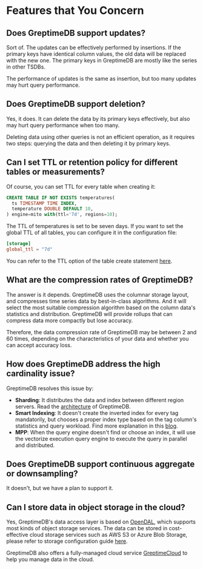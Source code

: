 # Features that You Concern

## Does GreptimeDB support updates?

Sort of. The updates can be effectively performed by insertions. If the primary keys have identical column values, the old data will be replaced with the new one. The primary keys in GreptimeDB are mostly like the series in other TSDBs.

The performance of updates is the same as insertion, but too many updates may hurt query performance.

## Does GreptimeDB support deletion?

Yes, it does. It can delete the data by its primary keys effectively, but also may hurt query performance when too many.

Deleting data using other queries is not an efficient operation, as it requires two steps: querying the data and then deleting it by primary keys.

## Can I set TTL or retention policy for different tables or measurements?

Of course, you can set TTL for every table when creating it:

```sql
CREATE TABLE IF NOT EXISTS temperatures(
  ts TIMESTAMP TIME INDEX,
  temperature DOUBLE DEFAULT 10,
) engine=mito with(ttl='7d', regions=10);
```

The TTL of temperatures is set to be seven days. If you want to set the global TTL of all tables, you can configure it in the configuration file:

```toml
[storage]
global_ttl = "7d"
```

You can refer to the TTL option of the table create statement [here](/en/v0.3/reference/sql/create).

## What are the compression rates of GreptimeDB?

The answer is it depends.
GreptimeDB uses the columnar storage layout, and compresses time series data by best-in-class algorithms.
And it will select the most suitable compression algorithm based on the column data's statistics and distribution.
GreptimeDB will provide rollups that can compress data more compactly but lose accuracy.

Therefore, the data compression rate of GreptimeDB may be between 2 and 60 times, depending on the characteristics of your data and whether you can accept accuracy loss.

## How does GreptimeDB address the high cardinality issue?

GreptimeDB resolves this issue by:

- **Sharding**: It distributes the data and index between different region servers. Read the [architecture](./architecture.md) of GreptimeDB.
- **Smart Indexing**: It doesn't create the inverted index for every tag mandatorily, but chooses a proper index type based on the tag column's statistics and query workload. Find more explanation in this [blog](https://greptime.com/blogs/2022-12-21-storage-engine-design#smart-indexing).
- **MPP**: When the query engine doesn't find or choose an index, it will use the vectorize execution query engine to execute the query in parallel and distributed.

## Does GreptimeDB support continuous aggregate or downsampling?

It doesn't, but we have a plan to support it.

## Can I store data in object storage in the cloud?

Yes, GreptimeDB's data access layer is based on [OpenDAL](https://github.com/apache/incubator-opendal), which supports most kinds of object storage services.
The data can be stored in cost-effective cloud storage services such as AWS S3 or Azure Blob Storage, please refer to storage configuration guide [here](./../operations/configuration.md#storage-options).

GreptimeDB also offers a fully-managed cloud service [GreptimeCloud](https://greptime.com/product/cloud) to help you manage data in the cloud.
